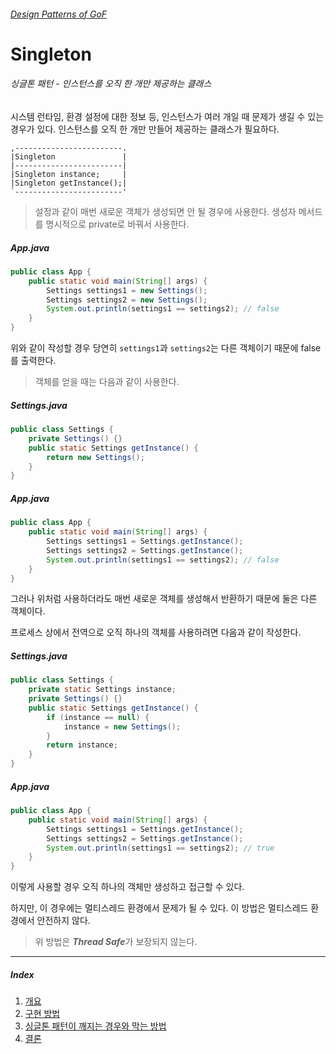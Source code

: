 ###### [Design Patterns of GoF](../README.md)

# Singleton

###### 싱글톤 패턴 - 인스턴스를 오직 한 개만 제공하는 클래스

시스템 런타임, 환경 설정에 대한 정보 등,
인스턴스가 여러 개일 때 문제가 생길 수 있는 경우가 있다.
인스턴스를 오직 한 개만 만들어 제공하는 클래스가 필요하다.

```
,------------------------.
|Singleton               |
|------------------------|
|Singleton instance;     |
|Singleton getInstance();|
`------------------------'
```

>   설정과 같이 매번 새로운 객체가 생성되면 안 될 경우에 사용한다.
>   생성자 메서드를 명시적으로 private로 바꿔서 사용한다.

##### App.java
```java
public class App {
    public static void main(String[] args) {
        Settings settings1 = new Settings();
        Settings settings2 = new Settings();
        System.out.println(settings1 == settings2); // false
    }
}
```

위와 같이 작성할 경우 당연히 `settings1`과 `settings2`는 다른 객체이기 때문에
false를 출력한다.

>   객체를 얻을 때는 다음과 같이 사용한다.

##### Settings.java
```java
public class Settings {
    private Settings() {}
    public static Settings getInstance() {
        return new Settings();
    }
}
```

##### App.java
```java
public class App {
    public static void main(String[] args) {
        Settings settings1 = Settings.getInstance();
        Settings settings2 = Settings.getInstance();
        System.out.println(settings1 == settings2); // false
    }
}
```

그러나 위처럼 사용하더라도 매번 새로운 객체를 생성해서 반환하기 때문에
둘은 다른 객체이다.

프로세스 상에서 전역으로 오직 하나의 객체를 사용하려면 다음과 같이 작성한다.

##### Settings.java
```java
public class Settings {
    private static Settings instance;
    private Settings() {}
    public static Settings getInstance() {
        if (instance == null) {
            instance = new Settings();
        }
        return instance;
    }
}
```

##### App.java
```java
public class App {
    public static void main(String[] args) {
        Settings settings1 = Settings.getInstance();
        Settings settings2 = Settings.getInstance();
        System.out.println(settings1 == settings2); // true
    }
}
```

이렇게 사용할 경우 오직 하나의 객체만 생성하고 접근할 수 있다.

하지만, 이 경우에는 멀티스레드 환경에서 문제가 될 수 있다.
이 방법은 멀티스레드 환경에서 안전하지 않다.

>   위 방법은 ***Thread Safe***가 보장되지 않는다.

---

##### *Index*

1.  [개요](#singleton)
2.  [구현 방법](Implementation.md)
3.  [싱글톤 패턴이 깨지는 경우와 막는 방법](BreakingPrevention.md)
4.  [결론](Conclusion.md)
